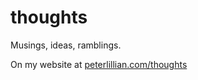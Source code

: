 # thoughts

Musings, ideas, ramblings.

On my website at [peterlillian.com/thoughts](peterlillian.com/thoughts)
